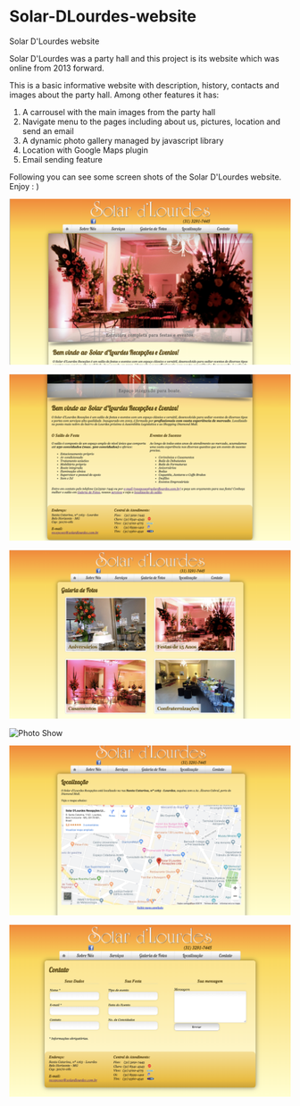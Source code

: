 # Solar-DLourdes-website
Solar D'Lourdes website

Solar D'Lourdes was a party hall and this project is its website which was online from 2013 forward.

This is a basic informative website with description, history, contacts and images about the party hall. Among other features it has:
1. A carrousel with the main images from the party hall
2. Navigate menu to the pages including about us, pictures, location and send an email
3. A dynamic photo gallery managed by javascript library
4. Location with Google Maps plugin
5. Email sending feature

Following you can see some screen shots of the Solar D'Lourdes website. Enjoy : )

![Home page 1](https://github.com/MrXavier/Solar-DLourdes-website/blob/master/readme%20pics/home_page.png)

![Home page 2](https://github.com/MrXavier/Solar-DLourdes-website/blob/master/readme%20pics/home_page2.png)

![Photo Gallery](https://github.com/MrXavier/Solar-DLourdes-website/blob/master/readme%20pics/photo_galery.png)

![Photo Show](https://github.com/MrXavier/Solar-DLourdes-website/blob/master/readme%20pics/photo_show.png)

![Location Map](https://github.com/MrXavier/Solar-DLourdes-website/blob/master/readme%20pics/location_map.png)

![Email form](https://github.com/MrXavier/Solar-DLourdes-website/blob/master/readme%20pics/email_form.png)
